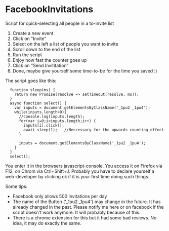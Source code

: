 # FacebookInvitations
Script for quick-selecting all people in a to-invite list

1. Create a new event
2. Click on "Invite"
3. Select on the left a list of people you want to invite
4. Scroll down to the end of the list
5. Run the script
6. Enjoy how fast the counter goes up
7. Click on "Send Invititation"
8. Done, maybe give yourself some time-to-be for the time you saved :)

The script goes like this:

      function sleep(ms) {
        return new Promise(resolve => setTimeout(resolve, ms));
      }
      async function select() {
        var inputs = document.getElementsByClassName('_1pu2 _1pu4'); 
        while(inputs.length>0){
          //console.log(inputs.length);
          for(var i=0;i<inputs.length;i++) { 
            inputs[i].click(); 
            await sleep(1);   //Neccessary for the upwards counting effect
          }

          inputs = document.getElementsByClassName('_1pu2 _1pu4'); 
        }
      }
      select();
      
You enter it in the browsers javascript-console. You access it on Firefox via F12, on Chrom via Ctrl+Shift+J. Probably you have to declare yourself a web-developer by clicking ok if it is your first time doing such things.

Some tips:

- Facebook only allows 500 invitations per day
- The name of the Button ('_1pu2 _1pu4') may change in the future. It has already changed in the past. Please notify me here or on facebook if the script doesn't work anymore. It will probably because of this.
- There is a chrome extension for this but it had some bad reviews. No idea, it may do exactly the same. 
